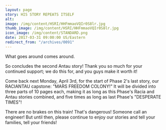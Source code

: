 ```yaml
---
layout: page
story: HIS STORY REPEATS ITSELF
alt:
image: /img/content/HSRI/HHFmmaoVQIr0S8lr.jpg
thumb_image: /img/content/HSRI/HHFmmaoVQIr0S8lr.jpg
icon_image: /img/content/STANDARD.png
date: 2017-03-31 09:00:00 US/Eastern
redirect_from: "/archives/0091"
---
```

What goes around comes around.

So concludes the second Antau story! Thank you so much for your continued support; we do this for, and you guys make it worth it!

Come back next Monday, April 3rd, for the start of Phase 2's last story, our RACIANTAU capstone: "MARS FREEDOM COLONY!" It will be divided into three parts of 10 pages each, making it as long as this Phase's Racia and Antau stories combined, and five times as long as last Phase's "DESPERATE TIMES"!

There are no brakes on this train! That's dangerous! Someone call an engineer! But until then, please continue to enjoy our stories and tell your families, tell your friends!
